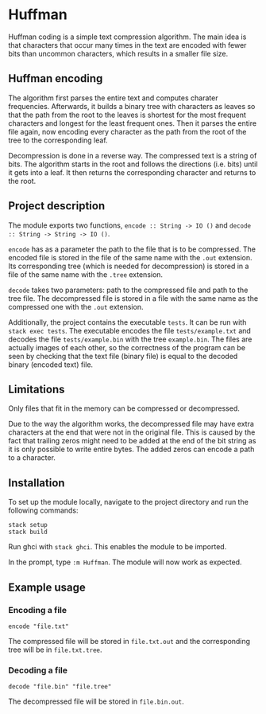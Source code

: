 # Huffman

Huffman coding is a simple text compression algorithm. The main idea is that characters that
occur many times in the text are encoded with fewer bits than uncommon characters, which
results in a smaller file size.

## Huffman encoding

The algorithm first parses the entire text and computes charater frequencies. Afterwards,
it builds a binary tree with characters as leaves so that the path from the root to the
leaves is shortest for the most frequent characters and longest for the least frequent
ones. Then it parses the entire file again, now encoding every character as the path
from the root of the tree to the corresponding leaf.

Decompression is done in a reverse way. The compressed text is a string of bits. The
algorithm starts in the root and follows the directions (i.e. bits) until it gets
into a leaf. It then returns the corresponding character and returns to the root.

## Project description

The module exports two functions, `encode :: String -> IO ()` and `decode :: String -> String -> IO ()`.

`encode` has as a parameter the path to the file that is to be compressed. The encoded file
is stored in the file of the same name with the `.out` extension. Its corresponding tree
(which is needed for decompression) is stored in a file of the same name with the `.tree`
extension.

`decode` takes two parameters: path to the compressed file and path to the tree file.
The decompressed file is stored in a file with the same name as the compressed one
with the `.out` extension.

Additionally, the project contains the executable `tests`. It can be run with `stack exec tests`.
The executable encodes the file `tests/example.txt` and decodes the file `tests/example.bin`
with the tree `example.bin`. The files are actually images of each other, so the correctness
of the program can be seen by checking that the text file (binary file) is equal to the
decoded binary (encoded text) file.

## Limitations

Only files that fit in the memory can be compressed or decompressed.

Due to the way the algorithm works, the decompressed file may have extra characters
at the end that were not in the original file. This is caused by the fact that trailing
zeros might need to be added at the end of the bit string as it is only possible
to write entire bytes. The added zeros can encode a path to a character.

## Installation

To set up the module locally, navigate to the project directory and run the following commands:

    stack setup
    stack build

Run ghci with `stack ghci`. This enables the module to be imported.

In the prompt, type `:m Huffman`. The module will now work as expected.

## Example usage

### Encoding a file

`encode "file.txt"`

The compressed file will be stored in `file.txt.out` and the corresponding
tree will be in `file.txt.tree`.

### Decoding a file

`decode "file.bin" "file.tree"`

The decompressed file will be stored in `file.bin.out`.
